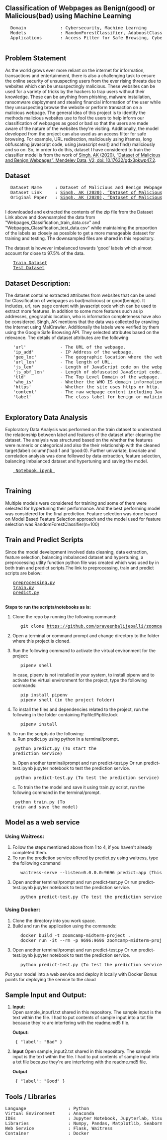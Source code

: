  ## Classification of Webpages as Benign(good) or Malicious(bad) using Machine Learning
  
 <pre>
  Domain             : Cybersecurity, Machine Learning
  Models             : RandomForestClassifier, AdaboostClassifier, XGBClassifier 
  Applications       : Access Filter for Safe Browsing, Cyber Aware Browsing
 </pre>

 
 ## Problem Statement 
 
 As the world grows ever more reliant on the internet for information, transactions and entertainment, there is also a challenging task to ensure the online security of unsuspecting users from the ever rising threats due to websites which can be unsuspectingly malicious. These websites can be used for a variety of tricks by the hackers to trap users without their knowledge. These can be anything from phishing, malware installation, ransomware deployment and stealing financial information of the user while they unsuspecting browse the website or perform transaction on a malicious webpage. The general idea of this project is to identify the methods malicious websites use to fool the users to help inform our classification of webpages as good or bad so that the users are made aware of the nature of the websites they're visiting. Additionally, the model developed from the project can also used as an access filter for safe browsing. For example, URL redirection, maliciously using iframes, long obfuscating javascript code, using javascript eval() and find() maliciously and so on. So, in order to do this, dataset I have considered to train the classifier model is from the work of [Singh, AK (2020), “Dataset of Malicious and Benign Webpages”, Mendeley Data, V2, doi: 10.17632/gdx3pkwp47.2](https://data.mendeley.com/datasets/gdx3pkwp47/2). <br>

## Dataset
 <pre>
  Dataset Name     : Dataset of Malicious and Benign Webpages
  Dataset Link     : <a href="https://data.mendeley.com/datasets/gdx3pkwp47">Singh, AK (2020), “Dataset of Malicious and Benign Webpages”, Mendeley Data, V2, doi: 10.17632/gdx3pkwp47.2</a>  
  Original Paper   : <a href="https://www.sciencedirect.com/science/article/pii/S2352340920311987">Singh, AK (2020), “Dataset of Malicious and Benign Webpages”</a>
 </pre>

I downloaded and extracted the contents of the zip file from the Dataset Link above and downsampled the data from "Webpages_Classification_train_data.csv" and "Webpages_Classification_test_data.csv" while maintaining the proportion of the labels as closely as possible to get a more manageable dataset for training and testing. The downsampled files are shared in this  repository.<br>
 
The dataset is however imbalanced towards 'good' labels which almost account for close to 97.5% of the data.
 <pre>
   <a href="https://github.com/praveenbalijepalli/zoomcamp2022-midterm-project/blob/main/sampled_webpages_classification_train_data.csv">Train Dataset</a>
   <a href="https://github.com/praveenbalijepalli/zoomcamp2022-midterm-project/blob/main/sampled_webpages_classification_train_data.csv"]>Test Dataset</a>
</pre>

## Dataset Description:

The dataset contains extracted attributes from websites that can be used for Classification of webpages as bad(malicious) or good(benign). It includes, url, raw page content with javascript code which can be used to extract more features. In addition to some more features such as ip addresses, geographic location, who is information completeness have also be considered. Singh, AK mentions that the data was collected by crawling the Internet using MalCrawler. Additionally the labels were verified by them using the Google Safe Browsing API. They selected attributes based on the relevance. The details of dataset attributes are the following: 

 <pre>
   'url'             - The URL of the webpage.
   'ip_add'          - IP Address of the webpage.
   'geo_loc'         - The geographic location where the webpage is hosted.
   'url_len'         - The length of URL.
   'js_len'          - Length of JavaScript code on the webpage.
   'js_obf_len'      - Length of obfuscated JavaScript code.
   'tld'             - The Top Level Domain of the webpage.
   'who_is'          - Whether the WHO IS domain information is compete or not.
   'https'           - Whether the site uses https or http.
   'content'         - The raw webpage content including JavaScript code.
   'label'           - The class label for benign or malicious webpage. :
  </pre>   
      

## Exploratory Data Analysis
Exploratory Data Analysis was performed on the train dataset to understand the relationship between label and features of the dataset after cleaning the dataset. The analysis was structured based on the whether the features were numeric or categorical and also the their relationship with the cleaned target(label) column('bad:1 and 'good:0). Further univariate, bivariate and correlation analysis was done followed by data extraction, feature selection, balancing imbalanced dataset and hypertuning and saving the model. 

 <pre>
   <a href="https://github.com/praveenbalijepalli/zoomcamp2022-midterm-project/blob/main/Notebook%20.ipynb"> Notebook.ipynb </a>
 </pre>

## Training  
Multiple models were considered for training and some of them were selected for hypertuning their performance. And the best performing model was considered for the final prediction. Feature selection was done based on Model Based Feature Selection approach and the model used for feature selection was RandomForestClassifier(n=100)
 
## Train and Predict Scripts  
Since the model development involved data cleaning, data extraction, feature selection, balancing imbalanced dataset and hypertuning, a preprocessing utlity function python file was created which was used by in both train and predict scripts.The link to preprocessing, train and predict scripts are below:

 <pre>
   <a href="https://github.com/praveenbalijepalli/zoomcamp2022-midterm-project/blob/main/preprocessing.py">preprocessing.py</a>
   <a href="https://github.com/praveenbalijepalli/zoomcamp2022-midterm-project/blob/main/train.py">train.py</a>
   <a href="https://github.com/praveenbalijepalli/zoomcamp2022-midterm-project/blob/main/predict.py">predict.py</a>
 </pre>

**Steps to run the scripts/notebooks as is:**
1. Clone the repo by running the following command:
   <pre>
      git clone <a href="https://github.com/praveenbalijepalli/zoomcamp2022-midterm-project.git">https://github.com/praveenbalijepalli/zoomcamp2022-midterm-project.git</a>
   </pre>
2. Open a terminal or command prompt and change directory to the folder where this project is cloned. 
3. Run the following command to activate the virtual environment for the project:
   <pre>
      pipenv shell
   </pre>

   In case, pipenv is not installed in your system, to install pipenv and to activate the virtual environment for the project, type the following commands:
   <pre>
      pip install pipenv 
      pipenv shell (in the project folder)
   </pre>

4. To install the files and dependencies related to the project, run the following in the folder containing Pipfile/Pipfile.lock
   <pre>
      pipenv install
   </pre>

5. To run the scripts do the following:<br>
   a. Run predict.py using  python in a terminal/prompt.
       <pre>
          python predict.py (To start the prediction service)
       </pre>
    
   b. Open another terminal/prompt and run predict-test.py Or run predict-test.ipynb jupyter notebook to test the prediction service.
       <pre>
          python predict-test.py (To test the prediction service)
       </pre>
      
   c. To train the the model and save it using train.py script, run the following command in the terminal/prompt.
       <pre>
          python train.py (To train and save the model)
       </pre>
    
## Model as a web service 

### Using Waitress: 
   
   1. Follow the steps mentioned above from 1 to 4, if you haven't already completed them.
   2. To run the prediction service offered by predict.py using waitress, type the following command
      <pre>
         waitress-serve --listen=0.0.0.0:9696 predict:app (This will keep the running the prediction service)
      </pre> 
   3. Open another terminal/prompt and run predict-test.py Or run predict-test.ipynb jupyter notebook to test the prediction service.
      <pre>
         python predict-test.py (To test the prediction service)
      </pre>
      
 ### Using Docker:
 
   1. Clone the directory into you work space.
   2. Build and run the application using the commands:
      <pre>
         docker build -t zoomcamp-midterm-project .
         docker run -it --rm -p 9696:9696 zoomcamp-midterm-project  (This will keep the running the prediction service from the docker container)
      </pre>
   3. Open another terminal/prompt and run predict-test.py Or run predict-test.ipynb jupyter notebook to test the prediction service.
      <pre>
         python predict-test.py (To test the prediction service)
      </pre>
      
 Put your model into a web service and deploy it locally with Docker
    Bonus points for deploying the service to the cloud
  
##  Sample Input and Output:
1. **Input:**  
     Open sample_input1.txt shared in this repository. The sample input is the text within the file. I had to put contents of sample input into a txt file because they're are interfering with the readme.md5 file.
    
   **Output:** 
       <pre>
       {
        "label": "Bad"
       }
      </pre>
    
2. **Input**
     Open sample_input2.txt shared in this repository. The sample input is the text within the file. I had to put contents of sample input into a txt file because they're are interfering with the readme.md5 file.
 
   **Output**
       <pre>
       {
         "label": "Good"
       }
      </pre>
      
## Tools / Libraries
<pre>
Language                : Python
Virtual Environment     : Anaconda
IDEs                    : Jupyter Notebook, Jupyterlab, Visual Studio Code
Libraries               : Numpy, Pandas, Matplotlib, Seaborn, Xgboost, Scikit-learn, Imbalanced-learn
Web Service             : Flask, Waitress
Container               : Docker
</pre>
